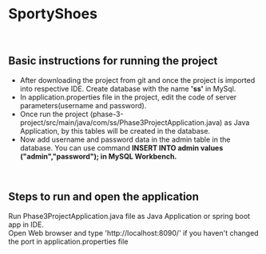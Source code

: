 # SportyShoes
<br>
	<h2>Basic instructions for running the project</h2>
	<ul>
	<li>After downloading the project from git and once the project is imported into respective IDE. Create database with the name <strong>'ss'</strong> in MySql.</li>
	<li>In application.properties file in the project, edit the code of server parameters(username and password).</li>
	<li>Once run the project (phase-3-project/src/main/java/com/ss/Phase3ProjectApplication.java) as Java Application, by this tables will be created in the database.</li>
	<li>Now add username and password data in the admin table in the database. You can use command <strong>INSERT INTO admin values ("admin","password"); in MySQL Workbench.</strong></li>
	</ul>
<br>
<h2>Steps to run and open the application</h2>
<p>Run Phase3ProjectApplication.java file as Java Application or spring boot app in IDE.<br> Open Web browser and type 'http://localhost:8090/' if you haven't changed the port in application.properties file</p>
